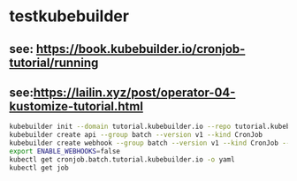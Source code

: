 # testkubebuilder
## see: https://book.kubebuilder.io/cronjob-tutorial/running
## see:https://lailin.xyz/post/operator-04-kustomize-tutorial.html
```bash
kubebuilder init --domain tutorial.kubebuilder.io --repo tutorial.kubebuilder.io/project
kubebuilder create api --group batch --version v1 --kind CronJob
kubebuilder create webhook --group batch --version v1 --kind CronJob --defaulting --programmatic-validation
export ENABLE_WEBHOOKS=false
kubectl get cronjob.batch.tutorial.kubebuilder.io -o yaml
kubectl get job
```